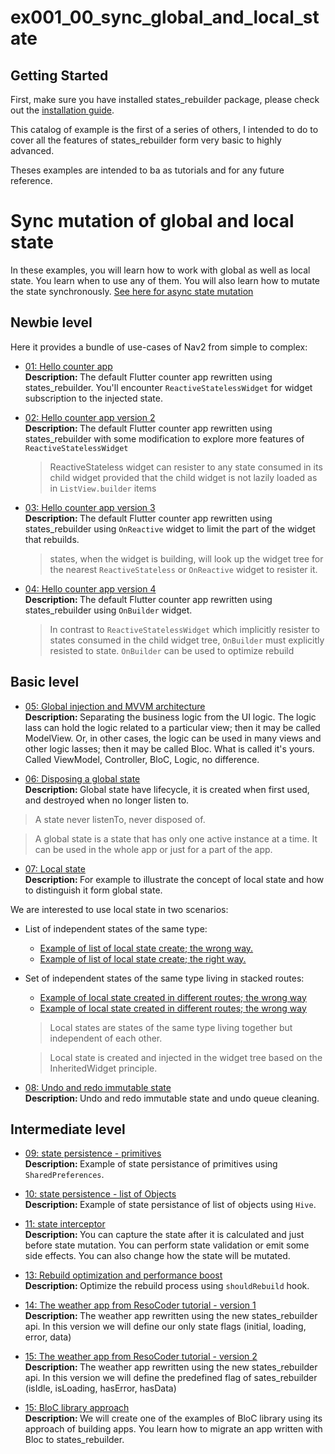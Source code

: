 # ex001_00_sync_global_and_local_state


## Getting Started
First, make sure you have installed states_rebuilder package, please check out the [installation guide](https://github.com/GIfatahTH/states_rebuilder/tree/master/states_rebuilder_package#getting-started-with-states_rebuilder). 

This catalog of example is the first of a series of others, I intended to do to cover all the features of states_rebuilder form very basic to highly advanced.

Theses examples are intended to ba as tutorials and for any future reference.

# Sync mutation of global and local state


In these examples, you will learn how to work with global as well as local state. You learn when to use any of them. You will also learn how to mutate the state synchronously. [See here for async state mutation]()

## Newbie level
Here it provides a bundle of use-cases of Nav2 from simple to complex:

- [01: Hello counter app](https://github.com/GIfatahTH/states_rebuilder/blob/dev/examples/ex001_00_sync_global_and_local_state/lib/ex_001_00_default_counter_app.dart)
   <br /><b> Description: </b>
  The default Flutter counter app rewritten using states_rebuilder. You'll encounter `ReactiveStatelessWidget` for widget subscription to the injected state.

- [02: Hello counter app version 2](https://github.com/GIfatahTH/states_rebuilder/blob/dev/examples/ex001_00_sync_global_and_local_state/lib/ex_002_00_default_counter_app.dart)
   <br /><b> Description: </b>
  The default Flutter counter app rewritten using states_rebuilder with some modification to explore more features of `ReactiveStatelessWidget`
  > ReactiveStateless widget can resister to any state consumed in its child widget provided that the child widget is not lazily loaded as in `ListView.builder` items

- [03: Hello counter app version 3](https://github.com/GIfatahTH/states_rebuilder/blob/dev/examples/ex001_00_sync_global_and_local_state/lib/ex_003_00_default_counter_app.dart)
   <br /><b> Description: </b>
  The default Flutter counter app rewritten using states_rebuilder using `OnReactive` widget to limit the part of the widget that rebuilds.
  > states, when the widget is building, will look up the widget tree for the nearest `ReactiveStateless` or `OnReactive` widget to resister it.

- [04: Hello counter app version 4](https://github.com/GIfatahTH/states_rebuilder/blob/dev/examples/ex001_00_sync_global_and_local_state/lib/ex_004_00_default_counter_app.dart)
   <br /><b> Description: </b>
  The default Flutter counter app rewritten using states_rebuilder using `OnBuilder` widget.
  > In contrast to `ReactiveStatelessWidget` which implicitly resister to states consumed in the child widget tree, `OnBuilder` must explicitly resisted to state. `OnBuilder` can be used to optimize rebuild
  

## Basic level

- [05: Global injection and MVVM architecture](https://github.com/GIfatahTH/states_rebuilder/blob/dev/examples/ex001_00_sync_global_and_local_state/lib/ex_005_00_model_view_view_model_counter_app.dart)
   <br /><b> Description: </b>
  Separating the business logic from the UI logic. The logic lass can hold the logic related to a particular view; then it may be called ModelView. Or, in other cases, the logic can be used in many views and other logic lasses; then it may be called Bloc. What is called it's yours. Called ViewModel, Controller, BloC, Logic, no difference.

 - [06: Disposing a global state](https://github.com/GIfatahTH/states_rebuilder/blob/dev/examples/ex001_00_sync_global_and_local_state/lib/ex_006_00_disposing_state.dart)
   <br /><b> Description: </b>
  Global state have lifecycle, it is created when first used, and destroyed when no longer listen to.
  > A state never listenTo, never disposed of.

  > A global state is a state that has only one active instance at a time. It can be used in the whole app or just for a part of the app.


 - [07: Local state]()
   <br /><b> Description: </b>
  For example to illustrate the concept of local state and how to distinguish it form global state.

  We are interested to use local state in two scenarios:
  * List of independent states of the same type:
    - [Example of list of local state create; the wrong way.](https://github.com/GIfatahTH/states_rebuilder/blob/dev/examples/ex001_00_sync_global_and_local_state/lib/ex_007_00_local_state_the_wrong_way.dart)
    - [Example of list of local state create; the right way.](https://github.com/GIfatahTH/states_rebuilder/blob/dev/examples/ex001_00_sync_global_and_local_state/lib/ex_008_00_local_state_the_right_way.dart)
  * Set of independent states of the same type living in stacked routes:
    - [Example of local state created in different routes; the wrong way](https://github.com/GIfatahTH/states_rebuilder/blob/dev/examples/ex001_00_sync_global_and_local_state/lib/ex_009_00_local_state_the_wrong_way.dart)
    - [Example of local state created in different routes; the wrong way](https://github.com/GIfatahTH/states_rebuilder/blob/dev/examples/ex001_00_sync_global_and_local_state/lib/ex_010_00_local_state_the_right_way.dart)

    > Local states are states of the same type living together but independent of each other.

    > Local state is created and injected in the widget tree based on the InheritedWidget principle.
   
 - [08: Undo and redo immutable state](https://github.com/GIfatahTH/states_rebuilder/blob/dev/examples/ex001_00_sync_global_and_local_state/lib/ex_011_00_undo_and_redo_state.dart)
   <br /><b> Description: </b>
  Undo and redo immutable state and undo queue cleaning.


## Intermediate level

 - [09: state persistence - primitives](https://github.com/GIfatahTH/states_rebuilder/blob/dev/examples/ex001_00_sync_global_and_local_state/lib/ex_012_00_state_persistance.dart)
   <br /><b> Description: </b>
  Example of state persistance of primitives using `SharedPreferences`.

 - [10: state persistence - list of Objects](https://github.com/GIfatahTH/states_rebuilder/blob/dev/examples/ex001_00_sync_global_and_local_state/lib/ex_013_00_state_persistance_List_of_Object.dart)
   <br /><b> Description: </b>
  Example of state persistance of list of objects using `Hive`.

 - [11: state interceptor](https://github.com/GIfatahTH/states_rebuilder/blob/dev/examples/ex001_00_sync_global_and_local_state/lib/ex_014_00_state_interceptor.dart)
   <br /><b> Description: </b>
  You can capture the state after it is calculated and just before state mutation. You can perform state validation or emit some side effects. You can also change how the state will be mutated.

 - [13: Rebuild optimization and performance boost](https://github.com/GIfatahTH/states_rebuilder/blob/dev/examples/ex001_00_sync_global_and_local_state/lib/ex_015_00_side_effects.dart)
   <br /><b> Description: </b>
  Optimize the rebuild process using `shouldRebuild` hook.

 - [14: The weather app from ResoCoder tutorial - version 1](https://github.com/GIfatahTH/states_rebuilder/blob/dev/examples/ex001_00_sync_global_and_local_state/lib/ex_018_00_weather_app_example.dart)
   <br /><b> Description: </b>
    The weather app rewritten using the new states_rebuilder api. In this version we will define our only state flags (initial, loading, error, data)

 - [15: The weather app from ResoCoder tutorial - version 2](https://github.com/GIfatahTH/states_rebuilder/blob/dev/examples/ex001_00_sync_global_and_local_state/lib/ex_018_01_weather_app_example.dart)
   <br /><b> Description: </b>
    The weather app rewritten using the new states_rebuilder api. In this version we will define the predefined flag of sates_rebuilder (isIdle, isLoading, hasError, hasData)

 - [15: BloC library approach](https://github.com/GIfatahTH/states_rebuilder/blob/dev/examples/ex001_00_sync_global_and_local_state/lib/ex_019_00_migration_from_bloc_library.dart)
   <br /><b> Description: </b>
    We will create one of the examples of BloC library using its approach of building apps. You learn how to migrate an app written with Bloc to states_rebuilder.
